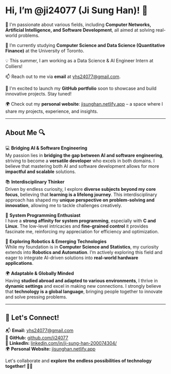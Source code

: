 # Hi, I’m @ji24077 (Ji Sung Han)! 👋

👀 I'm passionate about various fields, including **Computer Networks, Artificial Intelligence, and Software Development**, all aimed at solving real-world problems.

🌱 I’m currently studying **Computer Science and Data Science (Quantitative Finance)** at the University of Toronto.

💡 This summer, I am working as a Data Science & AI Engineer Intern at Colliers!

📫 Reach out to me via **email** at [yhs24077@gmail.com](mailto:yhs24077@gmail.com).

🚀 I'm excited to launch my **GitHub portfolio** soon to showcase and build innovative projects. Stay tuned!

🌍 Check out my **personal website**: [jisunghan.netlify.app](https://jisunghan.netlify.app/) – a space where I share my projects, experience, and insights.

---

## About Me 🔍  

💻 **Bridging AI & Software Engineering**  
My passion lies in **bridging the gap between AI and software engineering**, striving to become a **versatile developer** who excels in both domains. I believe that mastering both AI and software development allows for more **impactful and scalable** solutions.  

📚 **Interdisciplinary Thinker**  
Driven by endless curiosity, I explore **diverse subjects beyond my core focus**, believing that **learning is a lifelong journey**. This interdisciplinary approach has shaped my **unique perspective on problem-solving and innovation**, allowing me to tackle challenges creatively.  

🔧 **System Programming Enthusiast**  
I have a **strong affinity for system programming**, especially with **C and Linux**. The low-level intricacies and **fine-grained control** it provides fascinate me, reinforcing my appreciation for efficiency and optimization.  

🤖 **Exploring Robotics & Emerging Technologies**  
While my foundation is in **Computer Science and Statistics**, my curiosity extends into **Robotics and Automation**. I’m actively exploring this field and eager to integrate AI-driven solutions into **real-world hardware applications**.  

🌍 **Adaptable & Globally Minded**  
Having **studied abroad and adapted to various environments**, I thrive in **dynamic settings** and excel in making new connections. I strongly believe that **technology is a global language**, bringing people together to innovate and solve pressing problems.  

---

## 🚀 Let's Connect!  
📬 **Email:** [yhs24077@gmail.com](mailto:yhs24077@gmail.com)  
🔗 **GitHub:** [github.com/ji24077](https://github.com/ji24077)  
💼 **LinkedIn:** [linkedin.com/in/ji-sung-han-200074304/](https://www.linkedin.com/in/ji-sung-han-200074304/)  
🌍 **Personal Website:** [jisunghan.netlify.app](https://jisunghan.netlify.app/)  

Let's collaborate and **explore the endless possibilities of technology together!** 🚀✨
